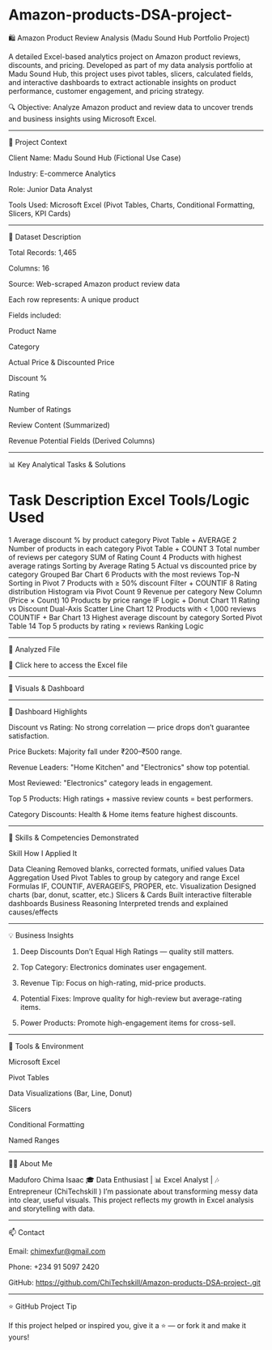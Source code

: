 # Amazon-products-DSA-project-
🛍️ Amazon Product Review Analysis (Madu Sound Hub Portfolio Project)

A detailed Excel-based analytics project on Amazon product reviews, discounts, and pricing. Developed as part of my data analysis portfolio at Madu Sound Hub, this project uses pivot tables, slicers, calculated fields, and interactive dashboards to extract actionable insights on product performance, customer engagement, and pricing strategy.

🔍 Objective: Analyze Amazon product and review data to uncover trends and business insights using Microsoft Excel.


---

🏢 Project Context

Client Name: Madu Sound Hub (Fictional Use Case)

Industry: E-commerce Analytics

Role: Junior Data Analyst

Tools Used: Microsoft Excel (Pivot Tables, Charts, Conditional Formatting, Slicers, KPI Cards)



---

🧾 Dataset Description

Total Records: 1,465

Columns: 16

Source: Web-scraped Amazon product review data

Each row represents: A unique product

Fields included:

Product Name

Category

Actual Price & Discounted Price

Discount %

Rating

Number of Ratings

Review Content (Summarized)

Revenue Potential Fields (Derived Columns)




---

📊 Key Analytical Tasks & Solutions

#	Task Description	Excel Tools/Logic Used

1	Average discount % by product category	Pivot Table + AVERAGE
2	Number of products in each category	Pivot Table + COUNT
3	Total number of reviews per category	SUM of Rating Count
4	Products with highest average ratings	Sorting by Average Rating
5	Actual vs discounted price by category	Grouped Bar Chart
6	Products with the most reviews	Top-N Sorting in Pivot
7	Products with ≥ 50% discount	Filter + COUNTIF
8	Rating distribution	Histogram via Pivot Count
9	Revenue per category	New Column (Price × Count)
10	Products by price range	IF Logic + Donut Chart
11	Rating vs Discount	Dual-Axis Scatter Line Chart
12	Products with < 1,000 reviews	COUNTIF + Bar Chart
13	Highest average discount by category	Sorted Pivot Table
14	Top 5 products by rating × reviews	Ranking Logic



---

📁 Analyzed File

🔗 Click here to access the Excel file


---

📸 Visuals & Dashboard











---

🧠 Dashboard Highlights

Discount vs Rating: No strong correlation — price drops don’t guarantee satisfaction.

Price Buckets: Majority fall under ₹200–₹500 range.

Revenue Leaders: "Home Kitchen" and "Electronics" show top potential.

Most Reviewed: "Electronics" category leads in engagement.

Top 5 Products: High ratings + massive review counts = best performers.

Category Discounts: Health & Home items feature highest discounts.



---

🧠 Skills & Competencies Demonstrated

Skill	How I Applied It

Data Cleaning	Removed blanks, corrected formats, unified values
Data Aggregation	Used Pivot Tables to group by category and range
Excel Formulas	IF, COUNTIF, AVERAGEIFS, PROPER, etc.
Visualization	Designed charts (bar, donut, scatter, etc.)
Slicers & Cards	Built interactive filterable dashboards
Business Reasoning	Interpreted trends and explained causes/effects



---

💡 Business Insights

1. Deep Discounts Don’t Equal High Ratings — quality still matters.


2. Top Category: Electronics dominates user engagement.


3. Revenue Tip: Focus on high-rating, mid-price products.


4. Potential Fixes: Improve quality for high-review but average-rating items.


5. Power Products: Promote high-engagement items for cross-sell.




---

🔧 Tools & Environment

Microsoft Excel

Pivot Tables

Data Visualizations (Bar, Line, Donut)

Slicers

Conditional Formatting

Named Ranges




---

👨‍💻 About Me

Maduforo Chima Isaac
🎓 Data Enthusiast | 📊 Excel Analyst | 🎶 Entrepreneur (ChiTechskill )
I’m passionate about transforming messy data into clear, useful visuals. This project reflects my growth in Excel analysis and storytelling with data.


---

📫 Contact

Email: chimexfur@gmail.com 

Phone: +234 91 5097 2420 

GitHub: https://github.com/ChiTechskill/Amazon-products-DSA-project-.git



---

⭐ GitHub Project Tip

If this project helped or inspired you, give it a ⭐ — or fork it and make it yours!

